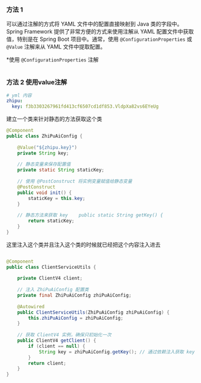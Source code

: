 
### 方法 1


可以通过注解的方式将 YAML 文件中的配置直接映射到 Java 类的字段中。Spring Framework 提供了非常方便的方式来使用注解从 YAML 配置文件中获取值，特别是在 Spring Boot 项目中。通常，使用 `@ConfigurationProperties` 或 `@Value` 注解来从 YAML 文件中提取配置。

 
 *使用 `@ConfigurationProperties` 注解


```

```


### 方法  2 使用value注解

``` yml
# yml 内容
zhipu:  
  key: f3b3303267961fd413cf6507cd1df853.VldpXa82vs6EYeUg
```

建立一个类来针对静态的方法获取这个类
``` java
@Component  
public class ZhiPuAiConfig {  
  
    @Value("${zhipu.key}")  
    private String key;  
  
    // 静态变量来保存配置值  
    private static String staticKey;  
  
    // 使用 @PostConstruct 将实例变量赋值给静态变量  
    @PostConstruct  
    public void init() {  
        staticKey = this.key;  
    }  
  
    // 静态方法来获取 key    public static String getKey() {  
        return staticKey;  
    }  
}
```

这里注入这个类并且注入这个类的时候就已经把这个内容注入进去
``` java

@Component  
public class ClientServiceUtils {  
  
    private ClientV4 client;  
  
    // 注入 ZhiPuAiConfig 配置类  
    private final ZhiPuAiConfig zhiPuAiConfig;  
  
    @Autowired  
    public ClientServiceUtils(ZhiPuAiConfig zhiPuAiConfig) {  
        this.zhiPuAiConfig = zhiPuAiConfig;  
    }  
  
    // 获取 ClientV4 实例，确保只初始化一次  
    public ClientV4 getClient() {  
        if (client == null) {  
            String key = zhiPuAiConfig.getKey(); // 通过依赖注入获取 key            client = new ClientV4.Builder(key).build();  
        }  
        return client;  
    }  
}
```